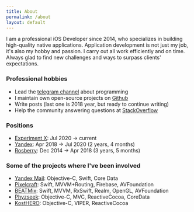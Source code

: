 ```yaml
---
title: About
permalink: /about
layout: default
---
```


I am a professional iOS Developer since 2014, who specializes in building high-quality native applications. Application development is not just my job, it's also my hobby and passion. I carry out all work efficiently and on time. Always glad to find new challenges and ways to surpass clients' expectations.

### Professional hobbies

- Lead the [telegram channel](https://t.me/readaggregator) about programming
- I maintain own open-source projects on [Github](https://github.com/otbivnoe)
- Write posts (last one is 2018 year, but ready to continue writing)
- Help the community answering questions at [StackOverflow](https://stackoverflow.com/users/3733734/nikita-ermolenko?tab=profile)

### Positions

- [Experiment X](https://support.igloo.today/dxcare): Jul 2020 → current
- [Yandex](http://www.yandex.ru/): Apr 2018 → Jul 2020 (2 years, 4 months)
- [Rosberry](http://rosberry.com/): Dec 2014 → Apr 2018 (3 years, 5 months) 

### Some of the projects where I've been involved

- [Yandex Mail](https://apps.apple.com/us/app/yandex-mail-email-app/id4417854190): Objective-C, Swift, Core Data
- [Pixelcraft](https://itunes.apple.com/us/app/pixelcraft-color-by-number-art/id1303437993?mt=8): Swift, MVVM+Routing, Firebase, AVFoundation
- [BEATMix](https://itunes.apple.com/us/app/beatmix/id1227356223): Swift, MVVM, RxSwift, Realm, OpenGL, AVFoundation
- [Phyzseek](https://itunes.apple.com/us/app/id1076780161?mt=8): Objective-C, MVC, ReactiveCocoa, CoreData
- [KostHERO](https://itunes.apple.com/ru/app/kosthero/id1140399629?l=en&mt=8): Objective-C, VIPER, ReactiveCocoa
